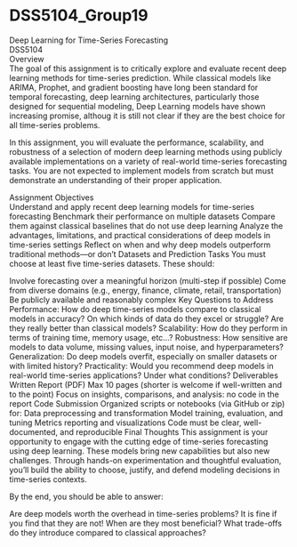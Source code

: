 # DSS5104_Group19

Deep Learning for Time-Series Forecasting  
DSS5104  
Overview  
The goal of this assignment is to critically explore and evaluate recent deep learning methods for time-series prediction. While classical models like ARIMA, Prophet, and gradient boosting have long been standard for temporal forecasting, deep learning architectures, particularly those designed for sequential modeling, Deep Learning models have shown increasing promise, althoug it is still not clear if they are the best choice for all time-series problems.

In this assignment, you will evaluate the performance, scalability, and robustness of a selection of modern deep learning methods using publicly available implementations on a variety of real-world time-series forecasting tasks. You are not expected to implement models from scratch but must demonstrate an understanding of their proper application.

Assignment Objectives  
Understand and apply recent deep learning models for time-series forecasting
Benchmark their performance on multiple datasets
Compare them against classical baselines that do not use deep learning
Analyze the advantages, limitations, and practical considerations of deep models in time-series settings
Reflect on when and why deep models outperform traditional methods—or don’t
Datasets and Prediction Tasks
You must choose at least five time-series datasets. These should:

Involve forecasting over a meaningful horizon (multi-step if possible)
Come from diverse domains (e.g., energy, finance, climate, retail, transportation)
Be publicly available and reasonably complex
Key Questions to Address
Performance: How do deep time-series models compare to classical models in accuracy? On which kinds of data do they excel or struggle? Are they really better than classical models?
Scalability: How do they perform in terms of training time, memory usage, etc…?
Robustness: How sensitive are models to data volume, missing values, input noise, and hyperparameters?
Generalization: Do deep models overfit, especially on smaller datasets or with limited history?
Practicality: Would you recommend deep models in real-world time-series applications? Under what conditions?
Deliverables
Written Report (PDF)
Max 10 pages (shorter is welcome if well-written and to the point)
Focus on insights, comparisons, and analysis: no code in the report
Code Submission
Organized scripts or notebooks (via GitHub or zip) for:
Data preprocessing and transformation
Model training, evaluation, and tuning
Metrics reporting and visualizations
Code must be clear, well-documented, and reproducible
Final Thoughts
This assignment is your opportunity to engage with the cutting edge of time-series forecasting using deep learning. These models bring new capabilities but also new challenges. Through hands-on experimentation and thoughtful evaluation, you’ll build the ability to choose, justify, and defend modeling decisions in time-series contexts.

By the end, you should be able to answer:

Are deep models worth the overhead in time-series problems? It is fine if you find that they are not!
When are they most beneficial?
What trade-offs do they introduce compared to classical approaches?
